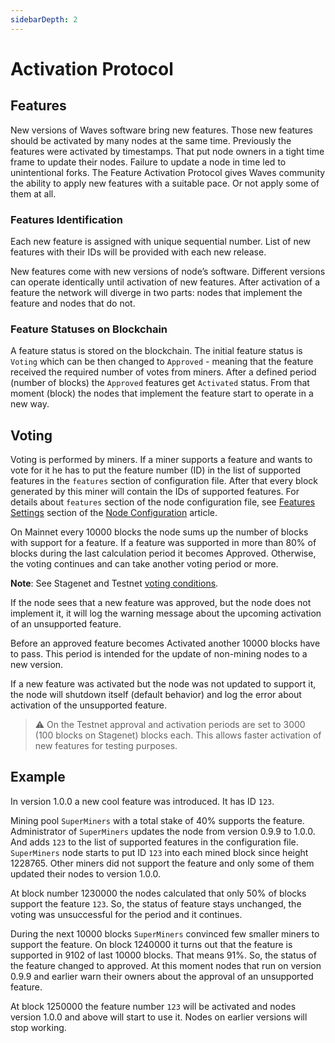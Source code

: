 ```yaml
---
sidebarDepth: 2
---
```


# Activation Protocol

## Features

New versions of Waves software bring new features. Those new features should be activated by many nodes at the same time. Previously the features were activated by timestamps. That put node owners in a tight time frame to update their nodes. Failure to update a node in time led to unintentional forks. The Feature Activation Protocol gives Waves community the ability to apply new features with a suitable pace. Or not apply some of them at all.

### Features Identification

Each new feature is assigned with unique sequential number. List of new features with their IDs will be provided with each new release.

New features come with new versions of node’s software. Different versions can operate identically until activation of new features. After activation of a feature the network will diverge in two parts: nodes that implement the feature and nodes that do not.

### Feature Statuses on Blockchain

A feature status is stored on the blockchain. The initial feature status is `Voting` which can be then changed to `Approved` - meaning that the feature received the required number of votes from miners. After a defined period (number of blocks) the `Approved` features get `Activated` status. From that moment (block) the nodes that implement the feature start to operate in a new way.

## Voting

Voting is performed by miners. If a miner supports a feature and wants to vote for it he has to put the feature number (ID) in the list of supported features in the `features` section of configuration file. After that every block generated by this miner will contain the IDs of supported features. For details about `features` section of the node configuration file, see [Features Settings](/en/waves-node/node-configuration#features-section) section of the [Node Configuration](/en/waves-node/node-configuration) article.

On Mainnet every 10000 blocks the node sums up the number of blocks with support for a feature. If a feature was supported in more than 80% of blocks during the last calculation period it becomes Approved. Otherwise, the voting continues and can take another voting period or more.

**Note**: See Stagenet and Testnet [voting conditions](/en/waves-node/features#activation-of-new-features).

If the node sees that a new feature was approved, but the node does not implement it, it will log the warning message about the upcoming activation of an unsupported feature.

Before an approved feature becomes Activated another 10000 blocks have to pass. This period is intended for the update of non-mining nodes to a new version.

If a new feature was activated but the node was not updated to support it, the node will shutdown itself (default behavior) and log the error about activation of the unsupported feature.

> :warning: On the Testnet approval and activation periods are set to 3000 (100 blocks on Stagenet) blocks each. This allows faster activation of new features for testing purposes.

## Example

In version 1.0.0 a new cool feature was introduced. It has ID `123`.

Mining pool `SuperMiners` with a total stake of 40% supports the feature. Administrator of `SuperMiners` updates the node from version 0.9.9 to 1.0.0. And adds `123` to the list of supported features in the configuration file. `SuperMiners` node starts to put ID `123` into each mined block since height 1228765. Other miners did not support the feature and only some of them updated their nodes to version 1.0.0.

At block number 1230000 the nodes calculated that only 50% of blocks support the feature `123`. So, the status of feature stays unchanged, the voting was unsuccessful for the period and it continues.

During the next 10000 blocks `SuperMiners` convinced few smaller miners to support the feature. On block 1240000 it turns out that the feature is supported in 9102 of last 10000 blocks. That means 91%. So, the status of the feature changed to approved. At this moment nodes that run on version 0.9.9 and earlier warn their owners about the approval of an unsupported feature.

At block 1250000 the feature number `123` will be activated and nodes version 1.0.0 and above will start to use it. Nodes on earlier versions will stop working.
